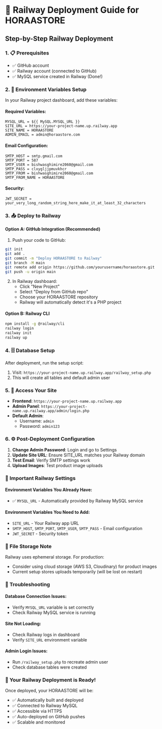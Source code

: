 # 🚂 Railway Deployment Guide for HORAASTORE

## Step-by-Step Railway Deployment

### 1. 📋 Prerequisites
- ✅ GitHub account
- ✅ Railway account (connected to GitHub)
- ✅ MySQL service created in Railway (Done!)

### 2. 🔧 Environment Variables Setup

In your Railway project dashboard, add these variables:

#### Required Variables:
```
MYSQL_URL = ${{ MySQL.MYSQL_URL }}
SITE_URL = https://your-project-name.up.railway.app
SITE_NAME = HORAASTORE
ADMIN_EMAIL = admin@horaastore.com
```

#### Email Configuration:
```
SMTP_HOST = smtp.gmail.com
SMTP_PORT = 587
SMTP_USER = bishwasghimire2060@gmail.com
SMTP_PASS = clxygljjpmuvkhcr
SMTP_FROM = bishwasghimire2060@gmail.com
SMTP_FROM_NAME = HORAASTORE
```

#### Security:
```
JWT_SECRET = your_very_long_random_string_here_make_it_at_least_32_characters
```

### 3. 📤 Deploy to Railway

#### Option A: GitHub Integration (Recommended)
1. Push your code to GitHub:
```bash
git init
git add .
git commit -m "Deploy HORAASTORE to Railway"
git branch -M main
git remote add origin https://github.com/yourusername/horaastore.git
git push -u origin main
```

2. In Railway dashboard:
   - Click "New Project"
   - Select "Deploy from GitHub repo"
   - Choose your HORAASTORE repository
   - Railway will automatically detect it's a PHP project

#### Option B: Railway CLI
```bash
npm install -g @railway/cli
railway login
railway init
railway up
```

### 4. 🗄️ Database Setup

After deployment, run the setup script:
1. Visit: `https://your-project-name.up.railway.app/railway_setup.php`
2. This will create all tables and default admin user

### 5. 🔐 Access Your Site

- **Frontend**: `https://your-project-name.up.railway.app`
- **Admin Panel**: `https://your-project-name.up.railway.app/admin/login.php`
- **Default Admin**: 
  - Username: `admin`
  - Password: `admin123`

### 6. ⚙️ Post-Deployment Configuration

1. **Change Admin Password**: Login and go to Settings
2. **Update Site URL**: Ensure SITE_URL matches your Railway domain
3. **Test Email**: Verify SMTP settings work
4. **Upload Images**: Test product image uploads

### 🔧 Important Railway Settings

#### Environment Variables You Already Have:
- ✅ `MYSQL_URL` - Automatically provided by Railway MySQL service

#### Environment Variables You Need to Add:
- `SITE_URL` - Your Railway app URL
- `SMTP_HOST`, `SMTP_PORT`, `SMTP_USER`, `SMTP_PASS` - Email configuration
- `JWT_SECRET` - Security token

### 📁 File Storage Note

Railway uses ephemeral storage. For production:
- Consider using cloud storage (AWS S3, Cloudinary) for product images
- Current setup stores uploads temporarily (will be lost on restart)

### 🐛 Troubleshooting

#### Database Connection Issues:
- Verify `MYSQL_URL` variable is set correctly
- Check Railway MySQL service is running

#### Site Not Loading:
- Check Railway logs in dashboard
- Verify `SITE_URL` environment variable

#### Admin Login Issues:
- Run `/railway_setup.php` to recreate admin user
- Check database tables were created

### 🚀 Your Railway Deployment is Ready!

Once deployed, your HORAASTORE will be:
- ✅ Automatically built and deployed
- ✅ Connected to Railway MySQL
- ✅ Accessible via HTTPS
- ✅ Auto-deployed on GitHub pushes
- ✅ Scalable and monitored
